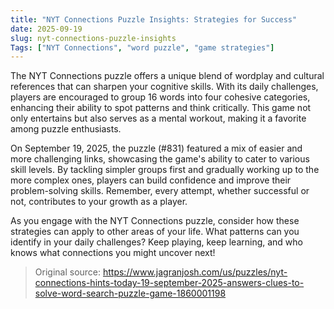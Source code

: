```yaml
---
title: "NYT Connections Puzzle Insights: Strategies for Success"
date: 2025-09-19
slug: nyt-connections-puzzle-insights
Tags: ["NYT Connections", "word puzzle", "game strategies"]
---
```


The NYT Connections puzzle offers a unique blend of wordplay and cultural references that can sharpen your cognitive skills. With its daily challenges, players are encouraged to group 16 words into four cohesive categories, enhancing their ability to spot patterns and think critically. This game not only entertains but also serves as a mental workout, making it a favorite among puzzle enthusiasts.

On September 19, 2025, the puzzle (#831) featured a mix of easier and more challenging links, showcasing the game's ability to cater to various skill levels. By tackling simpler groups first and gradually working up to the more complex ones, players can build confidence and improve their problem-solving skills. Remember, every attempt, whether successful or not, contributes to your growth as a player.

As you engage with the NYT Connections puzzle, consider how these strategies can apply to other areas of your life. What patterns can you identify in your daily challenges? Keep playing, keep learning, and who knows what connections you might uncover next!
> Original source: https://www.jagranjosh.com/us/puzzles/nyt-connections-hints-today-19-september-2025-answers-clues-to-solve-word-search-puzzle-game-1860001198